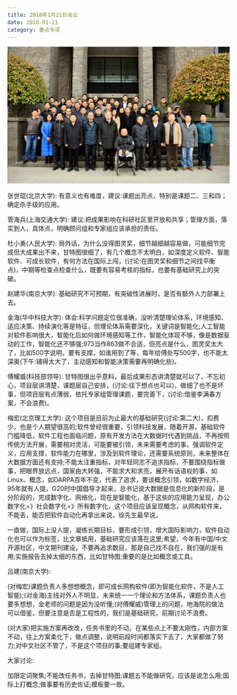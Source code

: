 ```yaml
---
title: 2018年1月21日会议
date: 2018-01-21
category: 重点专项
---
```


![](/content/2018-01-21.jpg)

张世琨(北京大学):
有意义也有难度，建议:课题出亮点，特别是课题二、三和四；确定杀手级的应用。

管海兵(上海交通大学):
建议:把成果影响在科研社区里开放和共享；管理方面，落实到人，具体点，明确顾问组和专家组应该承担的责任。

杜小勇(人民大学):
局外话，为什么没得图灵奖，细节越细越容易做，可能细节完成但大成果出不来，甘特图很细了，有几个概念不太明白，如深度定义软件、智能软件、可成长软件，有何方法在国际上闯，(讨论:在图灵奖和细节之间找平衡点)，中期等检查点检查什么，既要有容易考核的指标，也要有基础研究上的突破。

赵建华(南京大学):
基础研究不可预期，有突破性进展时，是否有额外人力部署上去。

金海(华中科技大学):
体会:科学问题定位很准确，没听清楚理论体系，环境感知、适应决策、持续演化等是特征，但理论体系需要深化，关键词是智能化;人工智能对软件影响很大，智能化后如何做环境感知等工作，智能化体现不够，像是数据驱动的工作，智能化还不够强;973当作863做不合适，但亮点是什么，图灵奖太大了，比如500字说明，要有支撑，如谁用到了等，每年给傅处写500字，也不能太深奥(下午:铺得太大了，主动感知和智能决策需要再明确化些)。

傅耀威(科技部领导):
甘特图很出乎意料，最后成果形态讲清楚就可以了，不忘初心，项目层讲清楚，课题层自己安排，(讨论:往下想点也可以)，做细了也不是坏事，但项目层有点薄弱，依托专家组管理课题，要完善下，(讨论:借鉴李满春方案，不会浪费)。

梅宏(北京理工大学):
这个项目是目前为止最大的基础研究(讨论:第二大)，扣费少，也是个人期望很高的;软件曾经很重要，引领科技发展，随着开源，基础软件门槛降低，软件工程也面临问题，原有开发方法在大数据时代遇到挑战，不再按照传统方法开展，需要相对灵活，可能要被引领，未来需要考虑的事，强调软件定义，应用支撑，软件能力在哪里，涉及到软件理论，还需要系统原则，未来整体在大数据方面还有支持;不能太注重指标，对年轻同志不追求指标，不要围绕指标做事，把眼界放远点，国家由大转强，不能求大和求亮，展开有话语权的事，如Linux、概念，如DARPA百年不变，代表了追求，要谈概念引领，如数字经济，95年就有人提，G20时中国倡导才起来，总书记说大数据是信息化的新阶段，是分阶段的，完成数字化、网络化，现在是智能化，基于这些的应用能力呈现，办公数字化=》社会数字化=》所有数字化，这个项目应该呈现概念，从网构软件来，不能丢，能否把软件自动化再拿出来说，徐先生最早说，

一直做，国际上没人提，凝练长期目标，要形成引领，增大国际影响力，软件自动化也可以作为标签，比文章抵用，基础研究应该落在这里;希望，今年有中国/中文开源社区，中文期刊建设，不要再追求数目，那是自己找不自在，我们强的是有用;实施报告去掉太细的东西，比如甘特图;重要的是比如概念或工具。

吕建(南京大学):

(对梅宏)课题负责人多想想概念，即可成长网构软件(即为智能化软件，不是人工智能);(对金海)主线对外人不明显，未来统一一个理论和方法体系，课题负责人也要多想想，金老师的问题是因为没听懂;(对傅耀威)管理上的问题，地海院的做法可以借鉴，但要注意是否是工程性的，我们是基础研究，前期讨论不浪费。

(对大家)把实施方案再改改，任务书里的不动，在某些点上不要太刚性，内部方案不动，往上方案柔化下，做点调整，说明前段时间都落实下去了，大家都做了努力;对中文社区不管了，不是这个项目的事;要组建专家组。

大家讨论:

加限定词聚焦;不能改任务书，去掉甘特图;课题五不能做研究，应该是说怎么用;国际上打概念;做事要有历史佐证;模板要一致。

